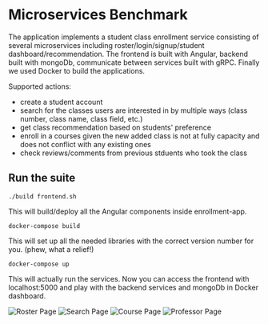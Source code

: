 # Microservices Benchmark
The application implements a student class enrollment service consisting of several microservices including roster/login/signup/student dashboard/recommendation. The frontend is built with Angular, backend built with mongoDb, communicate between services built with gRPC. Finally we used Docker to build the applications. 

Supported actions:
- create a student account
- search for the classes users are interested in by multiple ways (class number, class name, class field, etc.)
- get class recommendation based on students' preference
- enroll in a courses given the new added class is not at fully capacity and does not conflict with any existing ones
- check reviews/comments from previous stduents who took the class

## Run the suite
```
./build frontend.sh
```
This will build/deploy all the Angular components inside enrollment-app.
```
docker-compose build
```
This will set up all the needed libraries with the correct version number for you. (phew, what a relief!)
```
docker-compose up
```
This will actually run the services. Now you can access the frontend with localhost:5000 and play with the backend services and mongoDb in Docker dashboard.

![Roster Page](https://octodex.github.com/images/roster_page.png)
![Search Page](https://octodex.github.com/images/search.png)
![Course Page](https://octodex.github.com/images/course_page.png)
![Professor Page](https://octodex.github.com/images/prof_page.png)